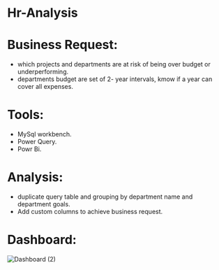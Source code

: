 # Hr-Analysis
# Business Request:
- which projects and departments are at risk of being over budget or underperforming.
- departments budget are set of 2- year intervals, kmow if a year can cover all expenses.
# Tools:
- MySql workbench.
- Power Query.
- Powr Bi.
# Analysis:
- duplicate query table and grouping by department name and department goals.
- Add custom columns to achieve business request.
# Dashboard:
![Dashboard (2)](https://github.com/user-attachments/assets/ebb1ccb9-35dc-4398-956a-e4574a915e1c)
